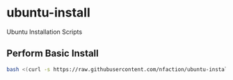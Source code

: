 # ubuntu-install
Ubuntu Installation Scripts

## Perform Basic Install
```bash
bash <(curl -s https://raw.githubusercontent.com/nfaction/ubuntu-install/master/base-install.sh)
```
